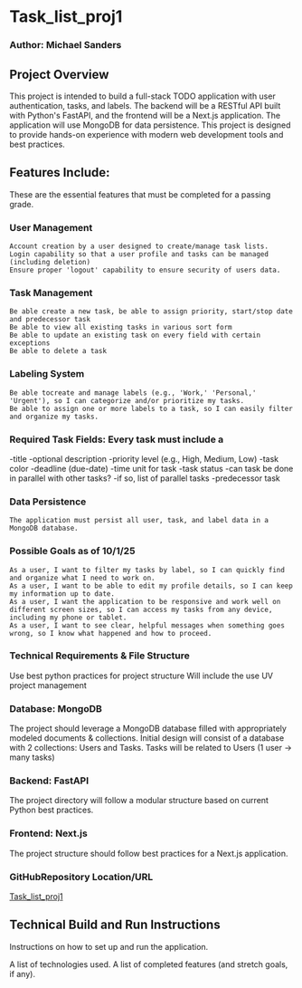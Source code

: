 # **Task_list_proj1**
### Author: Michael Sanders 

## **Project Overview**
This project is intended to build a full-stack TODO application with user authentication, tasks, and labels. The backend will be a RESTful API built with Python's FastAPI, and the frontend will be a Next.js application. The application will use MongoDB for data persistence. This project is designed to provide hands-on experience with modern web development tools and best practices.

## Features Include: 
These are the essential features that must be completed for a passing grade.

### User Management
    
    Account creation by a user designed to create/manage task lists.
    Login capability so that a user profile and tasks can be managed (including deletion)
    Ensure proper 'logout' capability to ensure security of users data.

### Task Management
    Be able create a new task, be able to assign priority, start/stop date and predecessor task
    Be able to view all existing tasks in various sort form
    Be able to update an existing task on every field with certain exceptions
    Be able to delete a task

### Labeling System
    Be able tocreate and manage labels (e.g., 'Work,' 'Personal,' 'Urgent'), so I can categorize and/or prioritize my tasks.
    Be able to assign one or more labels to a task, so I can easily filter and organize my tasks.

### Required Task Fields: Every task must include a 
-title 
-optional description 
-priority level (e.g., High, Medium, Low)
-task color
-deadline (due-date)
-time unit for task
-task status
-can task be done in parallel with other tasks?
-if so, list of parallel tasks
-predecessor task


### Data Persistence
    The application must persist all user, task, and label data in a MongoDB database.

### Possible Goals as of 10/1/25

    As a user, I want to filter my tasks by label, so I can quickly find and organize what I need to work on.
    As a user, I want to be able to edit my profile details, so I can keep my information up to date.
    As a user, I want the application to be responsive and work well on different screen sizes, so I can access my tasks from any device, including my phone or tablet.
    As a user, I want to see clear, helpful messages when something goes wrong, so I know what happened and how to proceed.

### Technical Requirements & File Structure
Use best python practices for project structure
Will include the use UV project management

### Database: MongoDB
The project should leverage a MongoDB database filled with appropriately modeled documents & collections. 
Initial design will consist of a database with 2 collections: Users and Tasks. Tasks will be related to Users (1 user -> many tasks)

### Backend: FastAPI
The project directory will follow a modular structure based on current Python best practices. 

### Frontend: Next.js
The project structure should follow best practices for a Next.js application. 



### GitHubRepository Location/URL
   [Task_list_proj1](https://github.com/mrsanders2014/Task_list_proj1)

## Technical Build and Run Instructions
Instructions on how to set up and run the application.

A list of technologies used.
A list of completed features (and stretch goals, if any).

